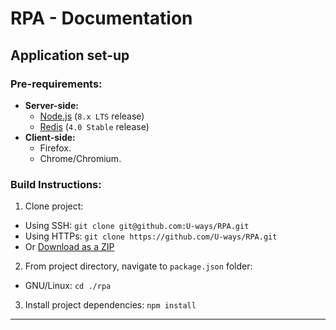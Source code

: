 RPA - Documentation
================================================================================
Application set-up
--------------------------------------------------------------------------------

### Pre-requirements:
- **Server-side:**
  - [Node.js][Node.js] (`8.x LTS` release)
  - [Redis][Redis] (`4.0 Stable` release)
- **Client-side:**
  - Firefox.
  - Chrome/Chromium.


### Build Instructions:
1. Clone project:
  - Using SSH: `git clone git@github.com:U-ways/RPA.git`
  - Using HTTPs: `git clone https://github.com/U-ways/RPA.git`
  - Or [Download as a ZIP](https://github.com/U-ways/RPA/archive/master.zip)
2. From project directory, navigate to `package.json` folder:
  - GNU/Linux: `cd ./rpa`
3. Install project dependencies: `npm install`

________________________________________________________________________________

[Node.js]:https://nodejs.org/en/download/
[Redis]:https://redis.io/download
